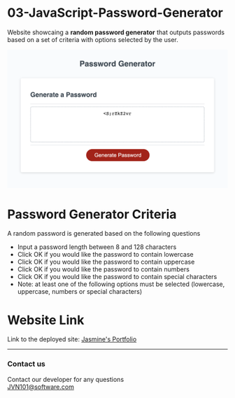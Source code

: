 # 03-JavaScript-Password-Generator
Website showcaing a **random password generator** that outputs passwords based on a set of criteria with options selected by the user.

 ![Password Generator](Assets/Images/Password-Generator.png) 
 
# Password Generator Criteria
A random password is generated based on the following questions 
 * Input a password length between 8 and 128 characters <br />
 * Click OK if you would like the password to contain lowercase <br />
 * Click OK if you would like the password to contain uppercase <br />
 * Click OK if you would like the password to contain numbers <br />
 * Click OK if you would like the password to contain special characters <br />
 * Note: at least one of the following options must be selected (lowercase, uppercase, numbers or special characters) <br />

# Website Link

 Link to the deployed site:
 [Jasmine's Portfolio](https://)

***
### Contact us
Contact our developer for any questions <br />
<JVN101@software.com>


